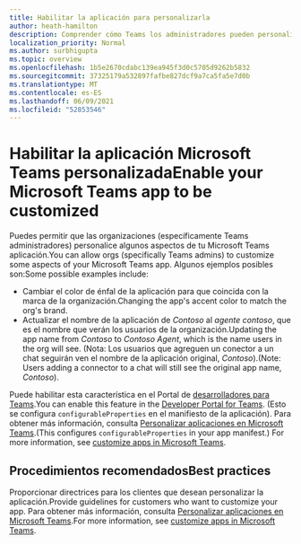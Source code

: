 ```yaml
---
title: Habilitar la aplicación para personalizarla
author: heath-hamilton
description: Comprender cómo Teams los administradores pueden personalizar la aplicación para su organización.
localization_priority: Normal
ms.author: surbhigupta
ms.topic: overview
ms.openlocfilehash: 1b5e2670cdabc139ea945f3d0c5705d9262b5832
ms.sourcegitcommit: 37325179a532897fafbe827dcf9a7ca5fa5e7d0b
ms.translationtype: MT
ms.contentlocale: es-ES
ms.lasthandoff: 06/09/2021
ms.locfileid: "52853546"
---
```

# <a name="enable-your-microsoft-teams-app-to-be-customized"></a><span data-ttu-id="915e3-103">Habilitar la aplicación Microsoft Teams personalizada</span><span class="sxs-lookup"><span data-stu-id="915e3-103">Enable your Microsoft Teams app to be customized</span></span>

<span data-ttu-id="915e3-104">Puedes permitir que las organizaciones (específicamente Teams administradores) personalice algunos aspectos de tu Microsoft Teams aplicación.</span><span class="sxs-lookup"><span data-stu-id="915e3-104">You can allow orgs (specifically Teams admins) to customize some aspects of your Microsoft Teams app.</span></span> <span data-ttu-id="915e3-105">Algunos ejemplos posibles son:</span><span class="sxs-lookup"><span data-stu-id="915e3-105">Some possible examples include:</span></span>

* <span data-ttu-id="915e3-106">Cambiar el color de énfal de la aplicación para que coincida con la marca de la organización.</span><span class="sxs-lookup"><span data-stu-id="915e3-106">Changing the app's accent color to match the org's brand.</span></span>
* <span data-ttu-id="915e3-107">Actualizar el nombre de la aplicación de *Contoso* al *agente contoso*, que es el nombre que verán los usuarios de la organización.</span><span class="sxs-lookup"><span data-stu-id="915e3-107">Updating the app name from *Contoso* to *Contoso Agent*, which is the name users in the org will see.</span></span> <span data-ttu-id="915e3-108">(Nota: Los usuarios que agreguen un conector a un chat seguirán ven el nombre de la aplicación original, *Contoso*).</span><span class="sxs-lookup"><span data-stu-id="915e3-108">(Note: Users adding a connector to a chat will still see the original app name, *Contoso*).</span></span>

<span data-ttu-id="915e3-109">Puede habilitar esta característica en el Portal de [desarrolladores para Teams](https://dev.teams.microsoft.com/home).</span><span class="sxs-lookup"><span data-stu-id="915e3-109">You can enable this feature in the [Developer Portal for Teams](https://dev.teams.microsoft.com/home).</span></span> <span data-ttu-id="915e3-110">(Esto se configura `configurableProperties` en el manifiesto de la aplicación). Para obtener más información, consulta [Personalizar aplicaciones en Microsoft Teams](/MicrosoftTeams/customize-apps).</span><span class="sxs-lookup"><span data-stu-id="915e3-110">(This configures `configurableProperties` in your app manifest.) For more information, see [customize apps in Microsoft Teams](/MicrosoftTeams/customize-apps).</span></span>

## <a name="best-practices"></a><span data-ttu-id="915e3-111">Procedimientos recomendados</span><span class="sxs-lookup"><span data-stu-id="915e3-111">Best practices</span></span>

<span data-ttu-id="915e3-112">Proporcionar directrices para los clientes que desean personalizar la aplicación.</span><span class="sxs-lookup"><span data-stu-id="915e3-112">Provide guidelines for customers who want to customize your app.</span></span> <span data-ttu-id="915e3-113">Para obtener más información, consulta [Personalizar aplicaciones en Microsoft Teams](/MicrosoftTeams/customize-apps).</span><span class="sxs-lookup"><span data-stu-id="915e3-113">For more information, see [customize apps in Microsoft Teams](/MicrosoftTeams/customize-apps).</span></span>
